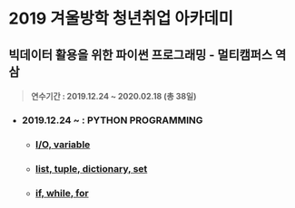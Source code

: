 # 2019 겨울방학 청년취업 아카데미
## 빅데이터 활용을 위한 파이썬 프로그래밍 - 멀티캠퍼스 역삼
> #### 연수기간 : 2019.12.24 ~ 2020.02.18 (총 38일)

* ### 2019.12.24 ~ : PYTHON PROGRAMMING
  - ### [I/O, variable](https://github.com/samuel950523/winter_python/tree/master/p1224)
  - ### [list, tuple, dictionary, set](https://github.com/samuel950523/winter_python/tree/master/p1226)
  - ### [if, while, for](https://github.com/samuel950523/winter_python/tree/master/p1227)
